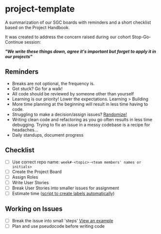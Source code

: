 # project-template

A summarization of our SGC boards with reminders and a short checklist based on the Project Handbook. 

It was created to address the concern raised during our cohort Stop-Go-Continue session:

***"We write these things down, agree it's important but forget to apply it in our projects"***

## Reminders
- Breaks are not optional, the frequency is.
- Got stuck? Go for a walk!
- All code should be reviewed by someone other than yourself
- Learning is our priority! Lower the expectations. Learning > Building
- More time planning at the beginning will result in less time having to code. 
- Struggling to make a decision/assign issues? [Randomize!](https://learn.foundersandcoders.com/lollipop/?names=Abby%2CAbdullah%2CAlex%2CJoe%2CKarwan%2CLisa%2CManoela%2CPatrick%2CPaz%2CSumithra%2CSuraj%2CYassien)
- Writing clean code and refactoring as you go often results in less time debugging. Trying to fix an issue in a messy codebase is a recipe for headaches...
- Daily standups, document progress

## Checklist
- [ ] Use correct repo name: `week#-<topic>-<team members' names or initials>`
- [ ] Create the Project Board
- [ ] Assign Roles
- [ ] Write User Stories 
- [ ] Break User Stories into smaller issues for assignment
- [ ] Estimate time ([script to create labels automatically](https://github.com/fac25/project-template/blob/main/add-labels.js))

## Working on Issues
- [ ] Break the issue into small 'steps'
[View an example](https://github.com/fac25/week6-J-A-M-P/issues/1)
- [ ] Plan and use pseudocode before writing code
